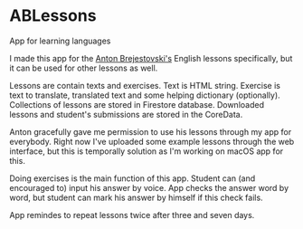 # ABLessons
App for learning languages


I made this app for the [Anton Brejestovski's](https://www.brejestovski.com) English lessons specifically, but it can be used for other lessons as well. 

Lessons are contain texts and exercises. Text is HTML string. Exercise is text to translate, translated text and some helping dictionary (optionally). 
Collections of lessons are stored in Firestore database. Downloaded lessons and student's submissions are stored in the CoreData.

Anton gracefully gave me permission to use his lessons through my app for everybody.
Right now I've uploaded some example lessons through the web interface, but this is temporally solution as I'm working on macOS app for this.

Doing exercises is the main function of this app. 
Student can (and encouraged to) input his answer by voice. App checks the answer word by word, but student can mark his answer by himself if this check fails.

App remindes to repeat lessons twice after three and seven days.




